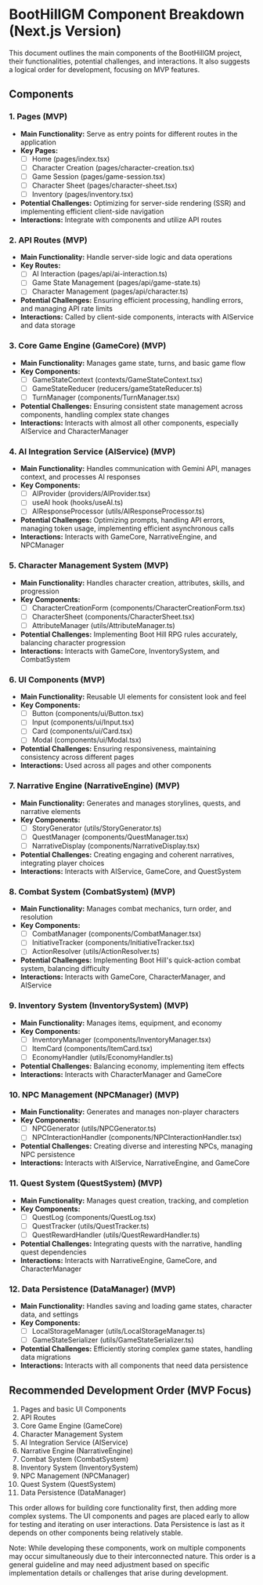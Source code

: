 # BootHillGM Component Breakdown (Next.js Version)

This document outlines the main components of the BootHillGM project, their functionalities, potential challenges, and interactions. It also suggests a logical order for development, focusing on MVP features.

## Components

### 1. Pages (MVP)
- **Main Functionality:** Serve as entry points for different routes in the application
- **Key Pages:**
  - [ ] Home (pages/index.tsx)
  - [ ] Character Creation (pages/character-creation.tsx)
  - [ ] Game Session (pages/game-session.tsx)
  - [ ] Character Sheet (pages/character-sheet.tsx)
  - [ ] Inventory (pages/inventory.tsx)
- **Potential Challenges:** Optimizing for server-side rendering (SSR) and implementing efficient client-side navigation
- **Interactions:** Integrate with components and utilize API routes

### 2. API Routes (MVP)
- **Main Functionality:** Handle server-side logic and data operations
- **Key Routes:**
  - [ ] AI Interaction (pages/api/ai-interaction.ts)
  - [ ] Game State Management (pages/api/game-state.ts)
  - [ ] Character Management (pages/api/character.ts)
- **Potential Challenges:** Ensuring efficient processing, handling errors, and managing API rate limits
- **Interactions:** Called by client-side components, interacts with AIService and data storage

### 3. Core Game Engine (GameCore) (MVP)
- **Main Functionality:** Manages game state, turns, and basic game flow
- **Key Components:**
  - [ ] GameStateContext (contexts/GameStateContext.tsx)
  - [ ] GameStateReducer (reducers/gameStateReducer.ts)
  - [ ] TurnManager (components/TurnManager.tsx)
- **Potential Challenges:** Ensuring consistent state management across components, handling complex state changes
- **Interactions:** Interacts with almost all other components, especially AIService and CharacterManager

### 4. AI Integration Service (AIService) (MVP)
- **Main Functionality:** Handles communication with Gemini API, manages context, and processes AI responses
- **Key Components:**
  - [ ] AIProvider (providers/AIProvider.tsx)
  - [ ] useAI hook (hooks/useAI.ts)
  - [ ] AIResponseProcessor (utils/AIResponseProcessor.ts)
- **Potential Challenges:** Optimizing prompts, handling API errors, managing token usage, implementing efficient asynchronous calls
- **Interactions:** Interacts with GameCore, NarrativeEngine, and NPCManager

### 5. Character Management System (MVP)
- **Main Functionality:** Handles character creation, attributes, skills, and progression
- **Key Components:**
  - [ ] CharacterCreationForm (components/CharacterCreationForm.tsx)
  - [ ] CharacterSheet (components/CharacterSheet.tsx)
  - [ ] AttributeManager (utils/AttributeManager.ts)
- **Potential Challenges:** Implementing Boot Hill RPG rules accurately, balancing character progression
- **Interactions:** Interacts with GameCore, InventorySystem, and CombatSystem

### 6. UI Components (MVP)
- **Main Functionality:** Reusable UI elements for consistent look and feel
- **Key Components:**
  - [ ] Button (components/ui/Button.tsx)
  - [ ] Input (components/ui/Input.tsx)
  - [ ] Card (components/ui/Card.tsx)
  - [ ] Modal (components/ui/Modal.tsx)
- **Potential Challenges:** Ensuring responsiveness, maintaining consistency across different pages
- **Interactions:** Used across all pages and other components

### 7. Narrative Engine (NarrativeEngine) (MVP)
- **Main Functionality:** Generates and manages storylines, quests, and narrative elements
- **Key Components:**
  - [ ] StoryGenerator (utils/StoryGenerator.ts)
  - [ ] QuestManager (components/QuestManager.tsx)
  - [ ] NarrativeDisplay (components/NarrativeDisplay.tsx)
- **Potential Challenges:** Creating engaging and coherent narratives, integrating player choices
- **Interactions:** Interacts with AIService, GameCore, and QuestSystem

### 8. Combat System (CombatSystem) (MVP)
- **Main Functionality:** Manages combat mechanics, turn order, and resolution
- **Key Components:**
  - [ ] CombatManager (components/CombatManager.tsx)
  - [ ] InitiativeTracker (components/InitiativeTracker.tsx)
  - [ ] ActionResolver (utils/ActionResolver.ts)
- **Potential Challenges:** Implementing Boot Hill's quick-action combat system, balancing difficulty
- **Interactions:** Interacts with GameCore, CharacterManager, and AIService

### 9. Inventory System (InventorySystem) (MVP)
- **Main Functionality:** Manages items, equipment, and economy
- **Key Components:**
  - [ ] InventoryManager (components/InventoryManager.tsx)
  - [ ] ItemCard (components/ItemCard.tsx)
  - [ ] EconomyHandler (utils/EconomyHandler.ts)
- **Potential Challenges:** Balancing economy, implementing item effects
- **Interactions:** Interacts with CharacterManager and GameCore

### 10. NPC Management (NPCManager) (MVP)
- **Main Functionality:** Generates and manages non-player characters
- **Key Components:**
  - [ ] NPCGenerator (utils/NPCGenerator.ts)
  - [ ] NPCInteractionHandler (components/NPCInteractionHandler.tsx)
- **Potential Challenges:** Creating diverse and interesting NPCs, managing NPC persistence
- **Interactions:** Interacts with AIService, NarrativeEngine, and GameCore

### 11. Quest System (QuestSystem) (MVP)
- **Main Functionality:** Manages quest creation, tracking, and completion
- **Key Components:**
  - [ ] QuestLog (components/QuestLog.tsx)
  - [ ] QuestTracker (utils/QuestTracker.ts)
  - [ ] QuestRewardHandler (utils/QuestRewardHandler.ts)
- **Potential Challenges:** Integrating quests with the narrative, handling quest dependencies
- **Interactions:** Interacts with NarrativeEngine, GameCore, and CharacterManager

### 12. Data Persistence (DataManager) (MVP)
- **Main Functionality:** Handles saving and loading game states, character data, and settings
- **Key Components:**
  - [ ] LocalStorageManager (utils/LocalStorageManager.ts)
  - [ ] GameStateSerializer (utils/GameStateSerializer.ts)
- **Potential Challenges:** Efficiently storing complex game states, handling data migrations
- **Interactions:** Interacts with all components that need data persistence

## Recommended Development Order (MVP Focus)

1. Pages and basic UI Components
2. API Routes
3. Core Game Engine (GameCore)
4. Character Management System
5. AI Integration Service (AIService)
6. Narrative Engine (NarrativeEngine)
7. Combat System (CombatSystem)
8. Inventory System (InventorySystem)
9. NPC Management (NPCManager)
10. Quest System (QuestSystem)
11. Data Persistence (DataManager)

This order allows for building core functionality first, then adding more complex systems. The UI components and pages are placed early to allow for testing and iterating on user interactions. Data Persistence is last as it depends on other components being relatively stable.

Note: While developing these components, work on multiple components may occur simultaneously due to their interconnected nature. This order is a general guideline and may need adjustment based on specific implementation details or challenges that arise during development.